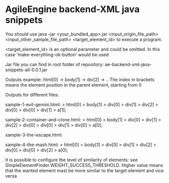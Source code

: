 # AgileEngine backend-XML java snippets

You should use java -jar <your_bundled_app>.jar <input_origin_file_path> <input_other_sample_file_path> <target_element_id> to execute a program.

<target_element_id> is an optional parameter and could be omitted. In this case 'make-everything-ok-button' would be used

Jar file you can find in root folder of repository: ae-backend-xml-java-snippets-all-0.0.1.jar

Outputs example: html[0] -> body[1] -> div[2] -> .. 
The index in brackets means the element position in the parent element, starting from 0

Outputs for different files:

sample-1-evil-gemini.html: > html[0] > body[1] > div[0] > div[1] > div[2] > div[0] > div[0] > div[1] > a[1];

sample-2-container-and-clone.html: > html[0] > body[1] > div[0] > div[1] > div[2] > div[0] > div[0] > div[1] > div[0] > a[0];

sample-3-the-escape.html:

sample-4-the-mash.html: > html[0] > body[1] > div[0] > div[1] > div[2] > div[0] > div[0] > div[2] > a[0];

It is possible to configure the level of similarity of elements: see SimpleElementFinder.WEIGHT_SUCCESS_THRESHOLD. 
Higher value means that the wanted element mast be more similar to the target element and vice versa